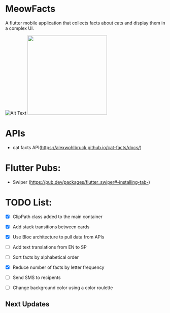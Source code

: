 # MeowFacts

A flutter mobile application that collects facts about cats and display them in a complex UI.

![Alt Text](https://j.gifs.com/JygYE2.gif)
<img src="https://j.gifs.com/JygYE2.gif" width="250" height="250"/>

# APIs
- cat facts API(https://alexwohlbruck.github.io/cat-facts/docs/)

# Flutter Pubs: 
- Swiper (https://pub.dev/packages/flutter_swiper#-installing-tab-)

# TODO List:
- [X] ClipPath class added to the main container
- [X] Add stack transitions between cards
- [X] Use Bloc architecture to pull data from APIs
- [ ] Add text translations from EN to SP
- [ ] Sort facts by alphabetical order
- [X] Reduce number of facts by letter frequency
- [ ] Send SMS to recipents
- [ ] Change background color using a color roulette


## Next Updates


